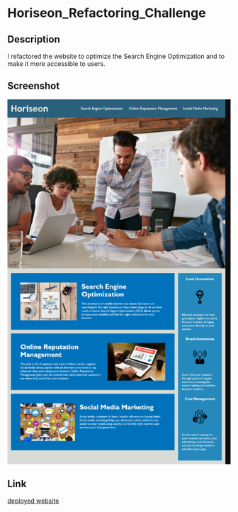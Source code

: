 # Horiseon_Refactoring_Challenge

## Description
I refactored the website to optimize the Search Engine Optimization and to make it more accessible to users.

## Screenshot
![Screenshot of webiste](./assets/images/Screenshot.png)


## Link
[deployed website](https://juna-2017.github.io/Horiseon_Refactoring_Challenge/)
